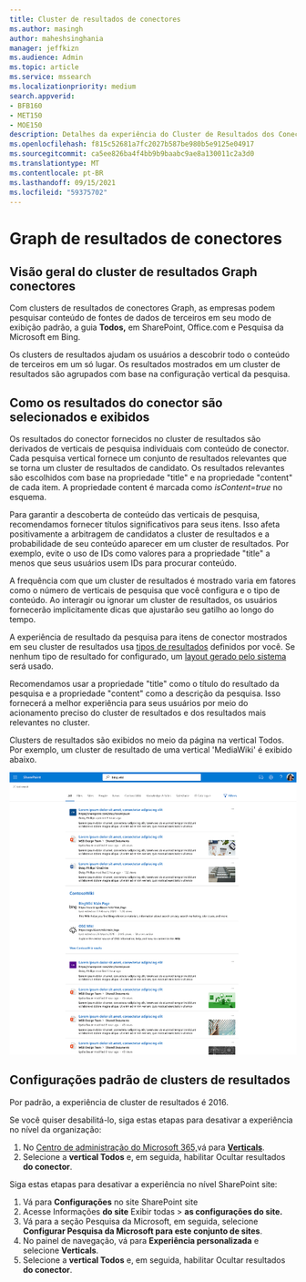 ```yaml
---
title: Cluster de resultados de conectores
ms.author: masingh
author: maheshsinghania
manager: jeffkizn
ms.audience: Admin
ms.topic: article
ms.service: mssearch
ms.localizationpriority: medium
search.appverid:
- BFB160
- MET150
- MOE150
description: Detalhes da experiência do Cluster de Resultados dos Conectores
ms.openlocfilehash: f815c52681a7fc2027b587be980b5e9125e04917
ms.sourcegitcommit: ca5ee826ba4f4bb9b9baabc9ae8a130011c2a3d0
ms.translationtype: MT
ms.contentlocale: pt-BR
ms.lasthandoff: 09/15/2021
ms.locfileid: "59375702"
---
```

# <a name="graph-connectors-result-cluster"></a>Graph de resultados de conectores

## <a name="overview-of-the-graph-connectors-result-cluster"></a>Visão geral do cluster de resultados Graph conectores  

Com clusters de resultados de conectores Graph, as empresas podem pesquisar conteúdo de fontes de dados de terceiros em seu modo de exibição padrão, a guia **Todos,** em SharePoint, Office.com e Pesquisa da Microsoft em Bing.

Os clusters de resultados ajudam os usuários a descobrir todo o conteúdo de terceiros em um só lugar. Os resultados mostrados em um cluster de resultados são agrupados com base na configuração vertical da pesquisa.

## <a name="how-connector-results-are-selected-and-displayed"></a>Como os resultados do conector são selecionados e exibidos

Os resultados do conector fornecidos no cluster de resultados são derivados de verticais de pesquisa individuais com conteúdo de conector. Cada pesquisa vertical fornece um conjunto de resultados relevantes que se torna um cluster de resultados de candidato. Os resultados relevantes são escolhidos com base na propriedade "title" e na propriedade "content" de cada item. A propriedade content é marcada como *isContent=true* no esquema.

Para garantir a descoberta de conteúdo das verticais de pesquisa, recomendamos fornecer títulos significativos para seus itens. Isso afeta positivamente a arbitragem de candidatos a cluster de resultados e a probabilidade de seu conteúdo aparecer em um cluster de resultados. Por exemplo, evite o uso de IDs como valores para a propriedade "title" a menos que seus usuários usem IDs para procurar conteúdo.

A frequência com que um cluster de resultados é mostrado varia em fatores como o número de verticais de pesquisa que você configura e o tipo de conteúdo. Ao interagir ou ignorar um cluster de resultados, os usuários fornecerão implicitamente dicas que ajustarão seu gatilho ao longo do tempo.

A experiência de resultado da pesquisa para itens de conector mostrados em seu cluster de resultados usa [tipos de resultados](./customize-search-page.md#create-your-own-result-type) definidos por você. Se nenhum tipo de resultado for configurado, um [layout gerado pelo sistema](./customize-search-page.md#default-search-result-layout) será usado.

Recomendamos usar a propriedade "title" como o título do resultado da pesquisa e a propriedade "content" como a descrição da pesquisa. Isso fornecerá a melhor experiência para seus usuários por meio do acionamento preciso do cluster de resultados e dos resultados mais relevantes no cluster.

Clusters de resultados são exibidos no meio da página na vertical Todos. Por exemplo, um cluster de resultado de uma vertical 'MediaWiki' é exibido abaixo.

![Exemplo de um cluster de resultados MediaWiki.](media/result-cluster/result-cluster-example.png)

## <a name="result-clusters-default-settings"></a>Configurações padrão de clusters de resultados
  
Por padrão, a experiência de cluster de resultados é 2016.  

Se você quiser desabilitá-lo, siga estas etapas para desativar a experiência no nível da organização:

1. No [Centro de administração do Microsoft 365,](https://admin.microsoft.com)vá para [**Verticals**](https://admin.microsoft.com/Adminportal/Home#/MicrosoftSearch/verticals).
1. Selecione a **vertical Todos** e, em seguida, habilitar Ocultar resultados **do conector**.

Siga estas etapas para desativar a experiência no nível SharePoint site:

1. Vá para **Configurações** no site SharePoint site
2. Acesse Informações **do site** Exibir todas > **as configurações do site.**
3. Vá para a seção Pesquisa da Microsoft, em seguida, selecione **Configurar Pesquisa da Microsoft para este conjunto de sites**.
4. No painel de navegação, vá para **Experiência personalizada** e selecione **Verticals**.
5. Selecione a **vertical Todos** e, em seguida, habilitar Ocultar resultados **do conector**.
